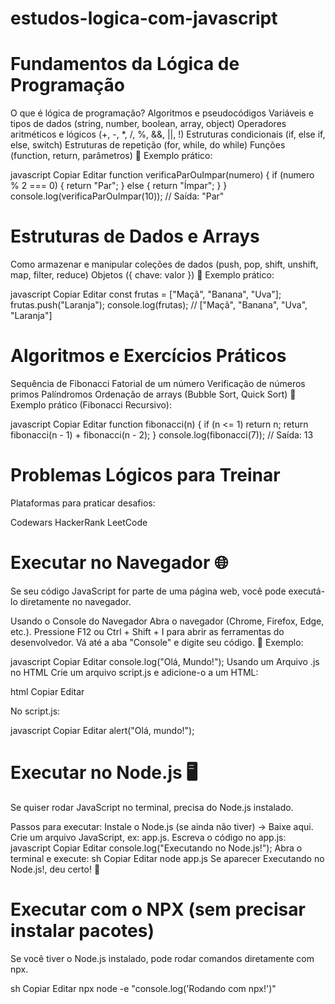 # estudos-logica-com-javascript
# Fundamentos da Lógica de Programação
O que é lógica de programação?
Algoritmos e pseudocódigos
Variáveis e tipos de dados (string, number, boolean, array, object)
Operadores aritméticos e lógicos (+, -, *, /, %, &&, ||, !)
Estruturas condicionais (if, else if, else, switch)
Estruturas de repetição (for, while, do while)
Funções (function, return, parâmetros)
🔹 Exemplo prático:

javascript
Copiar
Editar
function verificaParOuImpar(numero) {
    if (numero % 2 === 0) {
        return "Par";
    } else {
        return "Ímpar";
    }
}
console.log(verificaParOuImpar(10)); // Saída: "Par"

# Estruturas de Dados e Arrays
Como armazenar e manipular coleções de dados (push, pop, shift, unshift, map, filter, reduce)
Objetos ({ chave: valor })
🔹 Exemplo prático:

javascript
Copiar
Editar
const frutas = ["Maçã", "Banana", "Uva"];
frutas.push("Laranja");
console.log(frutas); // ["Maçã", "Banana", "Uva", "Laranja"]
# Algoritmos e Exercícios Práticos
Sequência de Fibonacci
Fatorial de um número
Verificação de números primos
Palíndromos
Ordenação de arrays (Bubble Sort, Quick Sort)
🔹 Exemplo prático (Fibonacci Recursivo):

javascript
Copiar
Editar
function fibonacci(n) {
    if (n <= 1) return n;
    return fibonacci(n - 1) + fibonacci(n - 2);
}
console.log(fibonacci(7)); // Saída: 13
# Problemas Lógicos para Treinar
Plataformas para praticar desafios:

Codewars
HackerRank
LeetCode





# Executar no Navegador 🌐
Se seu código JavaScript for parte de uma página web, você pode executá-lo diretamente no navegador.

Usando o Console do Navegador
Abra o navegador (Chrome, Firefox, Edge, etc.).
Pressione F12 ou Ctrl + Shift + I para abrir as ferramentas do desenvolvedor.
Vá até a aba "Console" e digite seu código.
🔹 Exemplo:

javascript
Copiar
Editar
console.log("Olá, Mundo!");
Usando um Arquivo .js no HTML
Crie um arquivo script.js e adicione-o a um HTML:

html
Copiar
Editar
<!DOCTYPE html>
<html lang="pt-BR">
<head>
    <meta charset="UTF-8">
    <title>Testando JavaScript</title>
</head>
<body>
    <script src="script.js"></script>
</body>
</html>
No script.js:

javascript
Copiar
Editar
alert("Olá, mundo!");
# Executar no Node.js 🖥️
Se quiser rodar JavaScript no terminal, precisa do Node.js instalado.

Passos para executar:
Instale o Node.js (se ainda não tiver) → Baixe aqui.
Crie um arquivo JavaScript, ex: app.js.
Escreva o código no app.js:
javascript
Copiar
Editar
console.log("Executando no Node.js!");
Abra o terminal e execute:
sh
Copiar
Editar
node app.js
Se aparecer Executando no Node.js!, deu certo! 🎉

# Executar com o NPX (sem precisar instalar pacotes)
Se você tiver o Node.js instalado, pode rodar comandos diretamente com npx.

sh
Copiar
Editar
npx node -e "console.log('Rodando com npx!')"
